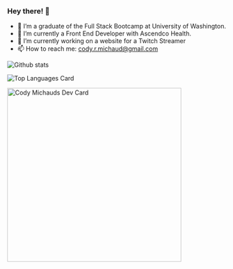 ### Hey there! 👋

- 🌱 I’m a graduate of the Full Stack Bootcamp at University of Washington.
- 🌱 I’m currently a Front End Developer with Ascendco Health.
- 🔭 I’m currently working on a website for a Twitch Streamer
- 📫 How to reach me: cody.r.michaud@gmail.com

![Github stats](https://github-readme-stats.vercel.app/api?username=codymichaud&theme=algolia&show_icons=true&count_private=true)

![Top Languages Card](https://github-readme-stats.vercel.app/api/top-langs/?username=codymichaud&layout=compact)

<a href="https://app.daily.dev/DailyDevTips"><img src="https://github.com/codymichaud/codymichaud/devcard.svg" width="400" alt="Cody Michauds Dev Card"/></a>

<!--
**codymichaud/codymichaud** is a ✨ _special_ ✨ repository because its `README.md` (this file) appears on your GitHub profile.

Here are some ideas to get you started:

- 🔭 I’m currently working on ...
- 🌱 I’m currently learning ...
- 👯 I’m looking to collaborate on ...
- 🤔 I’m looking for help with ...
- 💬 Ask me about ...
- 📫 How to reach me: ...
- 😄 Pronouns: ...
- ⚡ Fun fact: ...
-->
